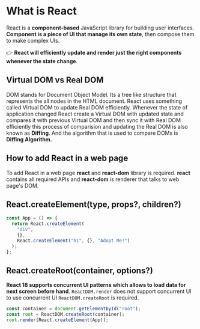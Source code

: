 # What is React

React is a **component-based** JavaScript library for building user interfaces. **Component is a piece of UI that manage its own state**, then compose them to make complex UIs. 

👉 **React will efficiently update and render just the right components whenever the state change**.

## Virtual DOM vs Real DOM

DOM stands for Document Object Model. Its a tree like structure that represents the all nodes in the HTML document. React uses something called Virtual DOM to update Real DOM efficiently. Whenever the state of application changed React create a Virtual DOM with updated state and compares it with previous Virtual DOM and then sync it with Real DOM efficiently this process of comparision and updating the Real DOM is also known as **Diffing**. And the algorithm that is used to compare DOMs is **Diffing Algorithm.**

## How to add React in a web page

To add React in a web page **react** and **react-dom** library is required. **react** contains all required APIs and **react-dom** is renderer that talks to web page's DOM.

## React.createElement(type, props?, children?)

```js
const App = () => {
  return React.createElement(
    "div",
    {},
    React.createElement("h1", {}, "Adopt Me!")
  );
};
```

## React.createRoot(container, options?)

**React 18 supports concurrent UI patterns which allows to load data for next screen before hand**. `ReactDOM.render` does not support concurrent UI to use concurrent UI `ReactDOM.createRoot` is required.

```js
const container = document.getElementbyId("root");
const root = ReactDOM.createRoot(container);
root.render(React.createElement(App));
```